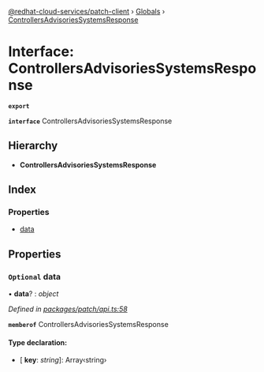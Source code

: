 [@redhat-cloud-services/patch-client](../README.md) › [Globals](../globals.md) › [ControllersAdvisoriesSystemsResponse](controllersadvisoriessystemsresponse.md)

# Interface: ControllersAdvisoriesSystemsResponse

**`export`** 

**`interface`** ControllersAdvisoriesSystemsResponse

## Hierarchy

* **ControllersAdvisoriesSystemsResponse**

## Index

### Properties

* [data](controllersadvisoriessystemsresponse.md#optional-data)

## Properties

### `Optional` data

• **data**? : *object*

*Defined in [packages/patch/api.ts:58](https://github.com/RedHatInsights/javascript-clients/blob/8a10980/packages/patch/api.ts#L58)*

**`memberof`** ControllersAdvisoriesSystemsResponse

#### Type declaration:

* \[ **key**: *string*\]: Array‹string›
